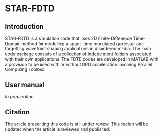 # STAR-FDTD

## Introduction

STAR-FDTD is a simulation code that uses 2D Finite-Difference Time-Domain method for modelling a space-time modulated guidestar and targetting wavefront shaping applications in disordered media. The main code package consists of a collection of independent
folders associated with their own applications. The FDTD codes are developed in MATLAB with a provision to be used with or without GPU acceleration involving Parallel Computing Toolbox.


## User manual

*In preparation*


## Citation

The article presenting this code is still under review. This secion will be updated when the article is reviewed and published.
